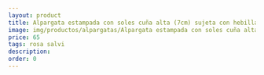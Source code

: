 ```yaml
---
layout: product
title: Alpargata estampada con soles cuña alta (7cm) sujeta con hebilla 
image: img/productos/alpargatas/Alpargata estampada con soles cuña alta (7cm) sujeta con hebilla =65 =rosa salvi.webp
price: 65 
tags: rosa salvi
description: 
order: 0
---
```

